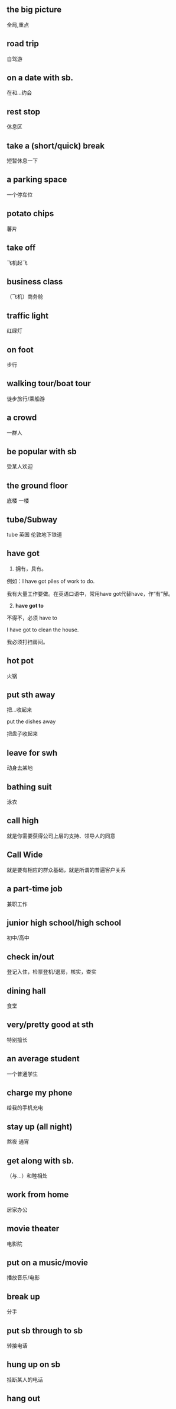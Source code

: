 ## the big picture

全局,重点


## road trip

自驾游

## on a date with sb.

在和...约会

## rest stop 

休息区

## take a (short/quick) break

短暂休息一下

## a parking space

一个停车位

## potato chips

薯片

## take off

飞机起飞

## business class

（飞机）商务舱

## traffic light

红绿灯

## on foot

步行

## walking tour/boat tour

徒步旅行/乘船游

## a crowd

一群人

## be popular with sb

受某人欢迎


## the ground floor 

底楼 一楼

## tube/Subway

tube 英国 伦敦地下铁道

## have got

1. 拥有，具有。

例如：I have got piles of work to do.

我有大量工作要做。在英语口语中，常用have got代替have，作“有”解。

2. **have got to** 

不得不，必须 have to

I have got to clean the house.

我必须打扫房间。

## hot pot

火锅


## put sth away

把...收起来

put the dishes away

把盘子收起来


## leave for swh

动身去某地


## bathing suit

泳衣

## call high

就是你需要获得公司上层的支持、领导人的同意

## Call Wide

就是要有相应的群众基础，就是所谓的普遍客户关系


## a part-time job

兼职工作


## junior high school/high school

初中/高中

## check in/out

登记入住，检票登机/退房，核实，查实


## dining hall

食堂

## very/pretty good at sth

特别擅长

## an average student

一个普通学生

## charge my phone

给我的手机充电

## stay up (all night)

熬夜 通宵

## get along with sb.

（与…）和睦相处


## work from home

居家办公


## movie theater

电影院

## put on a music/movie

播放音乐/电影

## break up

分手

## put sb through to sb

转接电话

## hung up on sb

挂断某人的电话

## hang out
